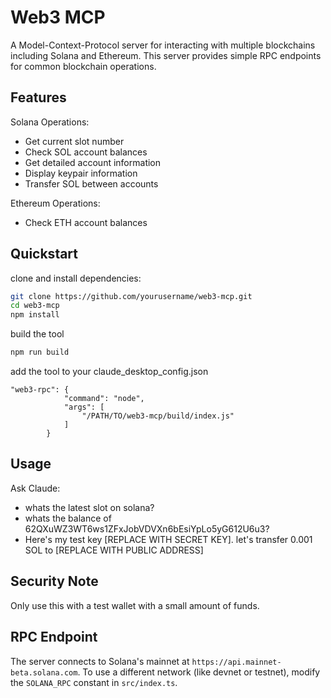 # Web3 MCP

A Model-Context-Protocol server for interacting with multiple blockchains including Solana and Ethereum. This server provides simple RPC endpoints for common blockchain operations.

## Features

Solana Operations:
- Get current slot number
- Check SOL account balances
- Get detailed account information
- Display keypair information
- Transfer SOL between accounts

Ethereum Operations:
- Check ETH account balances

## Quickstart

clone and install dependencies:

```bash
git clone https://github.com/yourusername/web3-mcp.git
cd web3-mcp
npm install
```

build the tool

```bash
npm run build
```

add the tool to your claude_desktop_config.json
```
"web3-rpc": {
            "command": "node",
            "args": [
                "/PATH/TO/web3-mcp/build/index.js"
            ]
        }
```

## Usage

Ask Claude:
- whats the latest slot on solana?
- whats the balance of 62QXuWZ3WT6ws1ZFxJobVDVXn6bEsiYpLo5yG612U6u3?
- Here's my test key [REPLACE WITH SECRET KEY]. let's transfer 0.001 SOL to [REPLACE WITH PUBLIC ADDRESS]

## Security Note

Only use this with a test wallet with a small amount of funds.

## RPC Endpoint

The server connects to Solana's mainnet at `https://api.mainnet-beta.solana.com`. To use a different network (like devnet or testnet), modify the `SOLANA_RPC` constant in `src/index.ts`.
